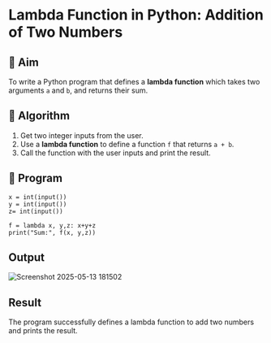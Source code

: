 # Lambda Function in Python: Addition of Two Numbers

## 🎯 Aim
To write a Python program that defines a **lambda function** which takes two arguments `a` and `b`, and returns their sum.

## 🧠 Algorithm
1. Get two integer inputs from the user.
2. Use a **lambda function** to define a function `f` that returns `a + b`.
3. Call the function with the user inputs and print the result.

## 🧾 Program
```
x = int(input())
y = int(input())
z= int(input())

f = lambda x, y,z: x+y+z
print("Sum:", f(x, y,z))
```

## Output
![Screenshot 2025-05-13 181502](https://github.com/user-attachments/assets/d141f32b-9fd5-4859-9811-5feb3b8a3d9b)



## Result
The program successfully defines a lambda function to add two numbers and prints the result.
